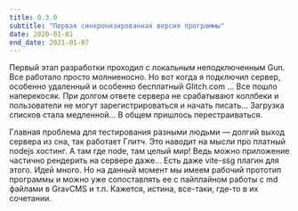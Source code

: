 ```yaml
---
title: 0.3.0
subtitle: "Первая синхронизированная версия программы"
date: 2020-01-01
end_date: 2021-01-07
---
```


Первый этап разработки проходил с локальным неподключенным Gun. Все работало просто молниеносно. Но вот когда я подключил сервер, особенно удаленный и особенно бесплатный Glitch.com ... Все пошло наперекосяк. При долгом ответе сервера не срабатывают коллбеки и пользователи не могут зарегистрироваться и начать писать... Загрузка списков стала медленной... В общем пришлось перестраиваться.

Главная проблема для тестирования разными людьми — долгий выход сервера из сна, так работает Глитч. Это наводит на мысли про платный nodejs хостинг. А там где node, там целый мир! Ведь можно приложение частично рендерить на сервере даже... Есть даже vite-ssg плагин для этого. Идей много. Но на данный момент мы имеем рабочий прототип программы и можно уже сопоставлять ее с пайплайном работы с md файлами в GravCMS и т.п. Кажется, истина, все-таки, где-то в их сочетании.

